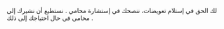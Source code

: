 لك الحق في إستلام تعويضات، ننصحك في إستشارة محامي . نستطيع أن نشيرك إلى محامي في حال احتياجك إلى ذلك .